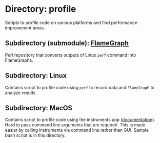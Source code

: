 # Directory: profile

Scripts to profile code on various platforms and find performance improvement areas.

## Subdirectory (submodule): [FlameGraph](https://github.com/brendangregg/FlameGraph)

Perl repository that converts outputs of Linux `perf` command into FlameGraphs.

## Subdirectory: Linux

Contains script to profile code using `perf` to record data and `FlameGraph` to analyze results.

## Subdirectory: MacOS

Contains script to profile code using the instruments app ([documentation](https://help.apple.com/instruments/mac/current/#/devb14ffaa5)).
Hard to pass command line arguments that are required. This is made easier by calling instruments via command line rather than GUI.
Sample bash script is in this directory.
